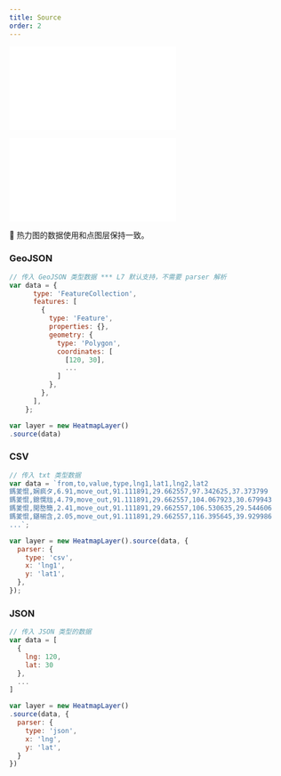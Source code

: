 ```yaml
---
title: Source
order: 2
---
```


<embed src="@/docs/common/style.md"></embed>

<embed src="@/docs/common/layer/source.zh.md"></embed>

🌟 热力图的数据使用和点图层保持一致。

### GeoJSON

```js
// 传入 GeoJSON 类型数据 *** L7 默认支持，不需要 parser 解析
var data = {
      type: 'FeatureCollection',
      features: [
        {
          type: 'Feature',
          properties: {},
          geometry: {
            type: 'Polygon',
            coordinates: [
              [120, 30],
              ...
            ]
          },
        },
      ],
    };

var layer = new HeatmapLayer()
.source(data)
```

### CSV

```js
// 传入 txt 类型数据
var data = `from,to,value,type,lng1,lat1,lng2,lat2
鎷夎惃,娴疯タ,6.91,move_out,91.111891,29.662557,97.342625,37.373799
鎷夎惃,鎴愰兘,4.79,move_out,91.111891,29.662557,104.067923,30.679943
鎷夎惃,閲嶅簡,2.41,move_out,91.111891,29.662557,106.530635,29.544606
鎷夎惃,鍖椾含,2.05,move_out,91.111891,29.662557,116.395645,39.929986
...`;

var layer = new HeatmapLayer().source(data, {
  parser: {
    type: 'csv',
    x: 'lng1',
    y: 'lat1',
  },
});
```

### JSON

```js
// 传入 JSON 类型的数据
var data = [
  {
    lng: 120,
    lat: 30
  },
  ...
]

var layer = new HeatmapLayer()
.source(data, {
  parser: {
    type: 'json',
    x: 'lng',
    y: 'lat',
  }
})
```
